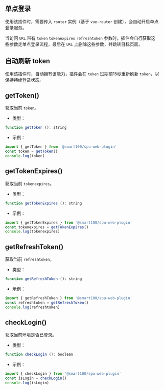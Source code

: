 ## 单点登录
使用该插件时，需要传入 `router` 实例（基于 `vue-router` 创建），会自动开启单点登录服务。

当访问 `URL` 带有 `token` `tokenexpires` `refreshtoken` 参数时，插件会自行获取这些参数走单点登录流程，最后在 `URL` 上删除这些参数，并跳转目标页面。





## 自动刷新 token
使用该插件时，自动拥有该能力，插件会在 `token` 过期前15秒重新刷新 `token`，以保持持续登录状态。





## getToken()
获取当前 `token`。

+ 类型：

```js
function getToken (): string
```

+ 示例：

```js
import { getToken } from '@smart100/spu-web-plugin'
const token = getToken()
console.log(token)
```




## getTokenExpires()
获取当前 `tokenexpires`。

+ 类型：

```js
function getTokenExpires (): string
```

+ 示例：

```js
import { getTokenExpires } from '@smart100/spu-web-plugin'
const tokenexpires = getTokenExpires()
console.log(tokenexpires)
```




## getRefreshToken()
获取当前 `refreshtoken`。

+ 类型：

```js
function getRefreshToken (): string
```

+ 示例：

```js
import { getRefreshToken } from '@smart100/spu-web-plugin'
const refreshtoken = getRefreshToken()
console.log(refreshtoken)
```




## checkLogin()
获取当前环境是否已登录。

+ 类型：

```js
function checkLogin (): boolean
```

+ 示例：

```js
import { checkLogin } from '@smart100/spu-web-plugin'
const isLogin = checkLogin()
console.log(isLogin)
```


